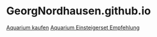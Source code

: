 # GeorgNordhausen.github.io

[Aquarium kaufen](http://www.aquariumkaufen24.de)
[Aquarium Einsteigerset Empfehlung](https://georgnordhausen.github.io/index.html)
